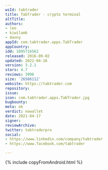 ```yaml
---
wsId: tabtrader
title: TabTrader - crypto terminal
altTitle: 
authors:
- leo
- kiwilamb
- danny
appId: com.tabtrader.apps.TabTrader
appCountry: 
idd: 1095716562
released: 2016-09-02
updated: 2022-04-16
version: 3.2.1
stars: 4.7
reviews: 3996
size: '26586112'
website: https://tabtrader.com
repository: 
issue: 
icon: com.tabtrader.apps.TabTrader.jpg
bugbounty: 
meta: ok
verdict: nowallet
date: 2021-04-17
signer: 
reviewArchive: 
twitter: tabtraderpro
social:
- https://www.linkedin.com/company/tabtrader
- https://www.facebook.com/tabtrader

---
```


{% include copyFromAndroid.html %}